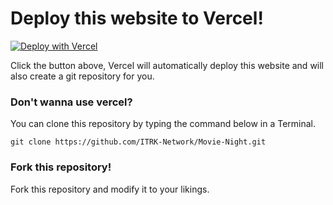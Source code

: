 # Deploy this website to Vercel!
[![Deploy with Vercel](https://vercel.com/button)](https://vercel.com/new/clone?repository-url=https%3A%2F%2Fgithub.com%2FITRK-Network%2FMovie-Night&project-name=movie-night&repo-name=movie-night-clone)

Click the button above, Vercel will automatically deploy this website and will also create a git repository for you.

### Don't wanna use vercel? 
You can clone this repository by typing the command below in a Terminal.

`git clone https://github.com/ITRK-Network/Movie-Night.git`

### Fork this repository!
Fork this repository and modify it to your likings.
